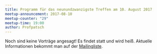 ```yaml
---
title: Programm für das neunundzwanzigste Treffen am 10. August 2017
meetup-announcement: 2017-08-10
meetup-counter: "29"
meetup-time: 19:00
author: Profpatsch
---
```


Noch sind keine Vorträge angesagt!
Es findet statt und wird heiß.
Aktuelle Informationen bekommt man auf
der [Mailingliste](https://lists.openlab-augsburg.de/listinfo/curry-talk).
